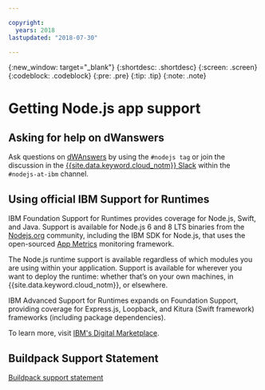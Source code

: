 ```yaml
---

copyright:
  years: 2018
lastupdated: "2018-07-30"

---
```


{:new_window: target="_blank"}
{:shortdesc: .shortdesc}
{:screen: .screen}
{:codeblock: .codeblock}
{:pre: .pre}
{:tip: .tip}
{:note: .note}

# Getting Node.js app support

## Asking for help on dWanswers

Ask questions on [dWAnswers](https://developer.ibm.com/answers/smartspace/nodejs/) by using the `#nodejs tag` or join the discussion in the [{{site.data.keyword.cloud_notm}} Slack](https://slack-invite-ibm-cloud-tech.mybluemix.net/) within the `#nodejs-at-ibm` channel.

## Using official IBM Support for Runtimes

IBM Foundation Support for Runtimes provides coverage for Node.js, Swift, and Java. Support is available for Node.js 6 and 8 LTS binaries from the [Nodejs.org](https://nodejs.org/) community, including the IBM SDK for Node.js, that uses the open-sourced [App Metrics](https://developer.ibm.com/node/monitoring-post-mortem/application-metrics-node-js/) monitoring framework.

The Node.js runtime support is available regardless of which modules you are using within your application. Support is available for wherever you want to deploy the runtime: whether that’s on your own machines, in {{site.data.keyword.cloud_notm}}, or elsewhere.

IBM Advanced Support for Runtimes expands on Foundation Support, providing coverage for Express.js, Loopback, and Kitura (Swift framework) frameworks (including package dependencies).

To learn more, visit [IBM's Digital Marketplace](https://www.ibm.com/us-en/marketplace/support-for-runtimes).

## Buildpack Support Statement

[Buildpack support statement](../runtimes/common/buildpackSupport.html)

